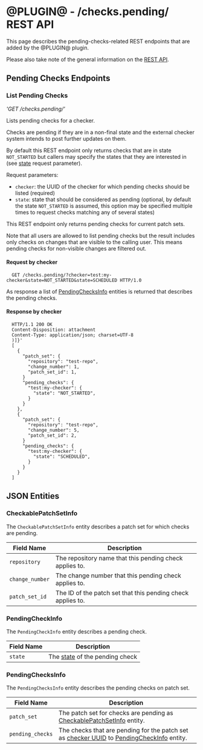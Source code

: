 # @PLUGIN@ - /checks.pending/ REST API

This page describes the pending-checks-related REST endpoints that are
added by the @PLUGIN@ plugin.

Please also take note of the general information on the
[REST API](../../../Documentation/rest-api.html).

## <a id="pending-checks-endpoints"> Pending Checks Endpoints

### <a id="get-checker"> List Pending Checks
_'GET /checks.pending/'_

Lists pending checks for a checker.

Checks are pending if they are in a non-final state and the external
checker system intends to post further updates on them.

By default this REST endpoint only returns checks that are in state
`NOT_STARTED` but callers may specify the states that they are
interested in (see [state](#state-param) request parameter).

Request parameters:

* <a id="checker-param"> `checker`: the UUID of the checker for which
  pending checks should be listed (required)
* <a id="state-param"> `state`: state that should be considered as
  pending (optional, by default the state `NOT_STARTED` is assumed,
  this option may be specified multiple times to request checks
  matching any of several states)

This REST endpoint only returns pending checks for current patch sets.

Note that all users are allowed to list pending checks but the result
includes only checks on changes that are visible to the calling user.
This means pending checks for non-visible changes are filtered out.

#### Request by checker

```
  GET /checks.pending/?checker=test:my-checker&state=NOT_STARTED&state=SCHEDULED HTTP/1.0
```

As response a list of [PendingChecksInfo](#pending-checks-info)
entities is returned that describes the pending checks.

#### Response by checker

```
  HTTP/1.1 200 OK
  Content-Disposition: attachment
  Content-Type: application/json; charset=UTF-8
  )]}'
  [
    {
      "patch_set": {
        "repository": "test-repo",
        "change_number": 1,
        "patch_set_id": 1,
      }
      "pending_checks": {
        "test:my-checker": {
          "state": "NOT_STARTED",
        }
      }
    },
    {
      "patch_set": {
        "repository": "test-repo",
        "change_number": 5,
        "patch_set_id": 2,
      }
      "pending_checks": {
        "test:my-checker": {
          "state": "SCHEDULED",
        }
      }
    }
  ]
```

## <a id="json-entities"> JSON Entities

### <a id="checkable-patch-set-info"> CheckablePatchSetInfo
The `CheckablePatchSetInfo` entity describes a patch set for which
checks are pending.

| Field Name      | Description |
| --------------- | ----------- |
| `repository`    | The repository name that this pending check applies to.
| `change_number` | The change number that this pending check applies to.
| `patch_set_id`  | The ID of the patch set that this pending check applies to.

### <a id="pending-check-info"> PendingCheckInfo
The `PendingCheckInfo` entity describes a pending check.

| Field Name | Description |
| ---------- | ----------- |
| `state`    | The [state](./rest-api-checks.md#check-state) of the pending check

### <a id="pending-checks-info"> PendingChecksInfo
The `PendingChecksInfo` entity describes the pending checks on patch set.

| Field Name       | Description |
| ---------------- | ----------- |
| `patch_set`      | The patch set for checks are pending as [CheckablePatchSetInfo](#checkable-patch-set-info) entity.
| `pending_checks` | The checks that are pending for the patch set as [checker UUID](./rest-api-checkers.md#checker-id) to [PendingCheckInfo](#pending-check-info) entity.


